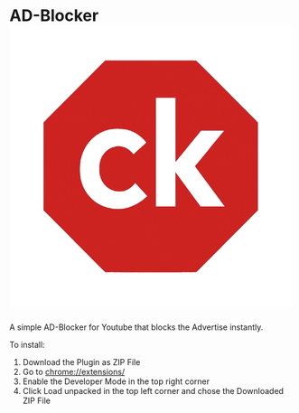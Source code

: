 # AD-Blocker ![Screenshot](icon.png)
A simple AD-Blocker for Youtube that blocks the Advertise instantly.

To install:
1. Download the Plugin as ZIP File
2. Go to [chrome://extensions/](chrome://extensions/)
3. Enable the Developer Mode in the top right corner
4. Click Load unpacked in the top left corner and chose the Downloaded ZIP File
